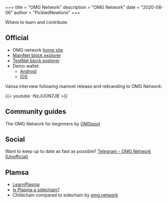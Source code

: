+++
title = "OMG Network"
description = "OMG Network"
date = "2020-08-06"
author = "PickledNewtons"
+++

Where to learn and contribute

## Official

* OMG network [home site](https://omg.network/)
* [MainNet block explorer](https://blockexplorer.mainnet.v1.omg.network/)
* [TestNet block explorer](https://blockexplorer.ropsten.v1.omg.network/)
* Demo wallet: 
    * [Android](http://omg.eco/androidwallet)
    * [IOS](http://omg.eco/ioswallet)

Vansa interview following mainnet release and rebranding to OMG Network:

{{< youtube -NzJUON7JlE >}}

## Community guides

The OMG Network for beginners by [OMGpool](https://medium.com/omgpool/the-omg-network-for-beginners-8aead34da727)

## Social

Want to keep up to date as fast as possible? [Telegram - OMG Network (Unofficial)](https://t.me/OmiseGo)

## Plamsa

* [LearnPlasma](https://www.learnplasma.org/en/)
* [Is Plasma a sidechain?](https://isplasmaasidechain.com/)
* Childchain compared to sidechain by [omg.network](https://omg.network/plasma-childchain-sidechain/)